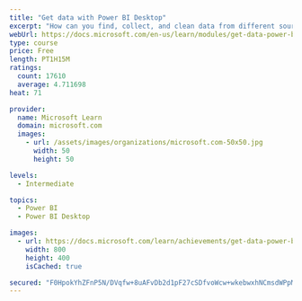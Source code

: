 ```yaml
---
title: "Get data with Power BI Desktop"
excerpt: "How can you find, collect, and clean data from different sources? Power BI is a tool for making sense of your data. You will learn tricks to make data-gathering easier."
webUrl: https://docs.microsoft.com/en-us/learn/modules/get-data-power-bi/
type: course
price: Free
length: PT1H15M
ratings:
  count: 17610
  average: 4.711698
heat: 71

provider:
  name: Microsoft Learn
  domain: microsoft.com
  images:
    - url: /assets/images/organizations/microsoft.com-50x50.jpg
      width: 50
      height: 50

levels:
  - Intermediate

topics:
  - Power BI
  - Power BI Desktop

images:
  - url: https://docs.microsoft.com/learn/achievements/get-data-power-bi-desktop-social.png
    width: 800
    height: 400
    isCached: true

secured: "F0HpokYhZFnP5N/DVqfw+8uAFvDb2d1pF27cSDfvoWcw+wkebwxhNCmsdWPpMOLbBayJvZQitUV3mQa/2mftAlbyfaBUGHG8z31b6BLHJ1oBnqRRTT19HHiW1JQRrnSQcvR1P8UMi8y93xofKU5MIojK6k+GXjg1ShEZPjvaV9laSrrJ79+S6GHHuLKG0fkTm+a86Jrv3Fxh4kkCp3mPIGLulMFy3Uao3kmJgxdSi9nKJoBiDk+KzqvptTsqvzsUFox+z2RH48GYywgvUIIKxIZgx3JsDJmFtGxEDk1cqXTh6NQlbk+dFeGchwJ0St96oidh1IwbMzgmlkHvMBmLP8PwISFiMrk54EjDZE9uuQZvT+YYg2JTYWyTB3R04W6bZ5rIS/mgojupXTtxi8rQPdzp8r9Q4/cz2+rlSeKcy5FFmfgEXvTnl18j5PNBvue1;L74a7I+WrvTuYmPewK07GA=="
---
```



